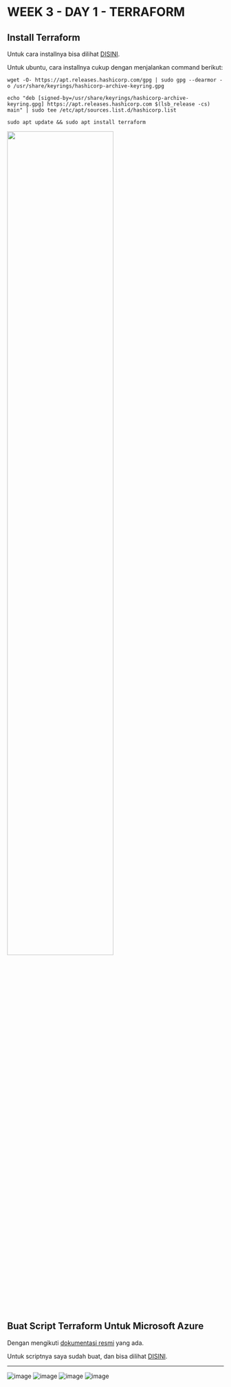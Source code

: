 # WEEK 3 - DAY 1 - TERRAFORM

## Install Terraform
Untuk cara installnya bisa dilihat [DISINI](https://developer.hashicorp.com/terraform/install?product_intent=terraform).

Untuk ubuntu, cara installnya cukup dengan menjalankan command berikut:
```
wget -O- https://apt.releases.hashicorp.com/gpg | sudo gpg --dearmor -o /usr/share/keyrings/hashicorp-archive-keyring.gpg

echo "deb [signed-by=/usr/share/keyrings/hashicorp-archive-keyring.gpg] https://apt.releases.hashicorp.com $(lsb_release -cs) main" | sudo tee /etc/apt/sources.list.d/hashicorp.list

sudo apt update && sudo apt install terraform
```

<img src="https://github.com/fadil05me/devops20-dumbways-AhmadFadillah/assets/45775729/47fbbe5a-0946-4a63-a2a6-94ce81e7f60f" width="70%"/>

## Buat Script Terraform Untuk Microsoft Azure

Dengan mengikuti [dokumentasi resmi](https://registry.terraform.io/providers/hashicorp/azurerm/latest/docs) yang ada.

Untuk scriptnya saya sudah buat, dan bisa dilihat [DISINI](https://github.com/fadil05me/devops20-dumbways-AhmadFadillah/tree/main/stage2/week3/Terraform).






---------------
![image](https://github.com/fadil05me/devops20-dumbways-AhmadFadillah/assets/45775729/417dad94-844a-44ab-bf16-ffd28a3e36b6)
![image](https://github.com/fadil05me/devops20-dumbways-AhmadFadillah/assets/45775729/b9f1ff23-d79a-4731-b02f-6a4f9be126e7)
![image](https://github.com/fadil05me/devops20-dumbways-AhmadFadillah/assets/45775729/7ea6860f-ca6d-4327-88c8-7f1869065285)
![image](https://github.com/fadil05me/devops20-dumbways-AhmadFadillah/assets/45775729/6c77f613-9e8b-4e4f-94e5-3f39995925cb)
